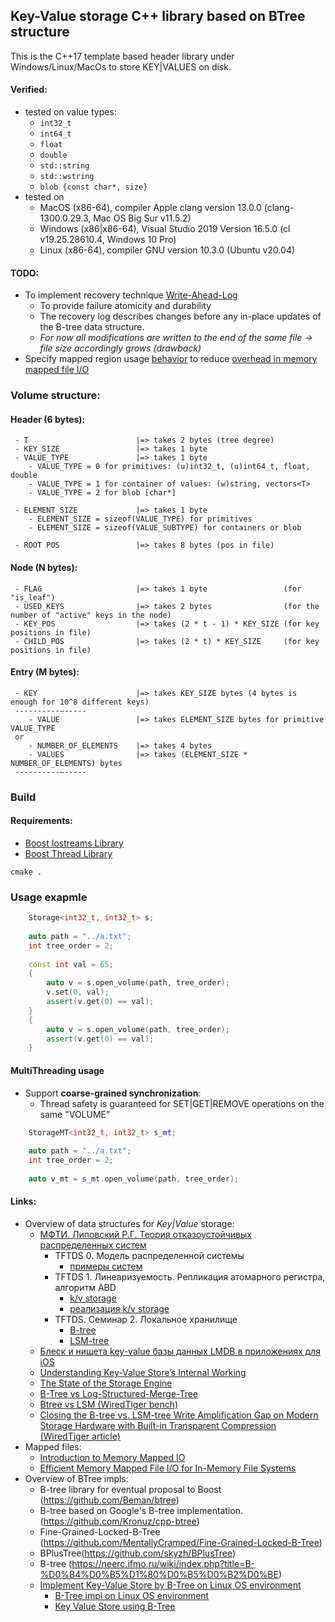 ## Key-Value storage C++ library based on BTree structure

This is the C++17 template based header library under Windows/Linux/MacOs to store KEY|VALUES on disk.


#### Verified:
* tested on value types:
    *  `int32_t`
    *  `int64_t`
    *  `float`
    *  `double`
    *  `std::string`
    *  `std::wstring`
    *  `blob {const char*, size}`
* tested on 
    * MacOS (x86-64), compiler Apple clang version 13.0.0 (clang-1300.0.29.3, Mac OS Big Sur v11.5.2)
    * Windows (x86|x86-64), Visual Studio 2019 Version 16.5.0 (cl v19.25.28610.4, Windows 10 Pro)
    * Linux (x86-64), compiler GNU version 10.3.0 (Ubuntu v20.04)

#### TODO:
   * To implement recovery technique [Write-Ahead-Log](https://people.eecs.berkeley.edu/~kubitron/cs262/handouts/papers/a1-graefe.pdf) 
      * To provide failure atomicity and durability
      * The recovery log describes changes before any in-place updates of the B-tree data structure.
      * *For now all modifications are written to the end of the same file -> file size accordingly grows (drawback)*
   * Specify mapped region usage [behavior](https://github.com/steinwurf/boost/blob/master/boost/interprocess/mapped_region.hpp#L199) to reduce [overhead in memory mapped file I/O](https://www.usenix.org/sites/default/files/conference/protected-files/hotstorage17_slides_choi.pdf)

### Volume structure:

 #### Header (6 bytes):
     - T                        |=> takes 2 bytes (tree degree)
     - KEY_SIZE                 |=> takes 1 byte
     - VALUE_TYPE               |=> takes 1 byte 
        - VALUE_TYPE = 0 for primitives: (u)int32_t, (u)int64_t, float, double
        - VALUE_TYPE = 1 for container of values: (w)string, vectors<T>
        - VALUE_TYPE = 2 for blob [char*]

     - ELEMENT_SIZE             |=> takes 1 byte 
        - ELEMENT_SIZE = sizeof(VALUE_TYPE) for primitives
        - ELEMENT_SIZE = sizeof(VALUE_SUBTYPE) for containers or blob
  
     - ROOT POS                 |=> takes 8 bytes (pos in file)

 #### Node (N bytes):
     - FLAG                     |=> takes 1 byte                 (for "is_leaf")
     - USED_KEYS                |=> takes 2 bytes                (for the number of "active" keys in the node)
     - KEY_POS                  |=> takes (2 * t - 1) * KEY_SIZE (for key positions in file)
     - CHILD_POS                |=> takes (2 * t) * KEY_SIZE     (for key positions in file)

 #### Entry (M bytes):
     - KEY                      |=> takes KEY_SIZE bytes (4 bytes is enough for 10^8 different keys)
     ----------–-----
        - VALUE                 |=> takes ELEMENT_SIZE bytes for primitive VALUE_TYPE
     or
        - NUMBER_OF_ELEMENTS    |=> takes 4 bytes
        - VALUES                |=> takes (ELEMENT_SIZE * NUMBER_OF_ELEMENTS) bytes
     ----------–-----

### Build

#### Requirements:
   - [Boost Iostreams Library](https://www.boost.org/doc/libs/1_76_0/libs/iostreams/doc/index.html)
   - [Boost Thread Library](https://www.boost.org/doc/libs/1_78_0/doc/html/thread.html)
```
cmake . 
```

### Usage exapmle 

```cpp
    Storage<int32_t, int32_t> s;
    
    auto path = "../a.txt";
    int tree_order = 2;
    
    const int val = 65;
    {
        auto v = s.open_volume(path, tree_order);
        v.set(0, val);
        assert(v.get(0) == val);
    }
    {
        auto v = s.open_volume(path, tree_order);
        assert(v.get(0) == val);
    }
```

#### MultiThreading usage
* Support **coarse-grained synchronization**:
   * Thread safety is guaranteed for SET|GET|REMOVE operations on the same "VOLUME"
```cpp
    StorageMT<int32_t, int32_t> s_mt;
    
    auto path = "../a.txt";
    int tree_order = 2;
    
    auto v_mt = s_mt.open_volume(path, tree_order);

```

#### Links:
   * Overview of data structures for *Key|Value* storage:
      * [МФТИ. Липовский Р.Г. Теория отказоустойчивых распределенных систем](https://mipt.ru/online/algoritmov-i-tekhnologiy/teoriya-ORS.php)
         * TFTDS 0. Модель распределенной системы
            * [примеры систем](https://youtu.be/HJaI4lCgPCs?t=1106)
         * TFTDS 1. Линеаризуемость. Репликация атомарного регистра, алгоритм ABD
            *  [k/v storage](https://youtu.be/FWQ37wvq1OI?t=619)
            *  [реализация k/v storage](https://youtu.be/FWQ37wvq1OI?t=2441)
         * TFTDS. Семинар 2. Локальное хранилище
            *  [B-tree](https://youtu.be/wXoQIh6mvwE?t=2806)
            *  [LSM-tree](https://youtu.be/wXoQIh6mvwE?t=3447)
      *  [Блеск и нищета key-value базы данных LMDB в приложениях для iOS](https://habr.com/ru/company/vk/blog/480850/)
      *  [Understanding Key-Value Store’s Internal Working](https://medium.com/swlh/key-value-pair-database-internals-18f52c36bb70)
      *  [The State of the Storage Engine](https://dzone.com/articles/state-storage-engine)
      *  [B-Tree vs Log-Structured-Merge-Tree](https://tikv.github.io/deep-dive-tikv/key-value-engine/B-Tree-vs-Log-Structured-Merge-Tree.html)
      *  [Btree vs LSM (WiredTiger bench)](https://github.com/wiredtiger/wiredtiger/wiki/Btree-vs-LSM)
      *  [Closing the B-tree vs. LSM-tree Write Amplification Gap on Modern Storage Hardware with Built-in Transparent Compression (WiredTiger article)](https://arxiv.org/pdf/2107.13987.pdf)
   * Mapped files:
      * [Introduction to Memory Mapped IO]( https://towardsdatascience.com/introduction-to-memory-mapped-io-3540454770f7)
      * [Efficient Memory Mapped File I/O for In-Memory File Systems](https://www.usenix.org/sites/default/files/conference/protected-files/hotstorage17_slides_choi.pdf)
   * Overview of BTree impls:
      *  B-tree library for eventual proposal to Boost (https://github.com/Beman/btree)
      *  B-tree based on Google's B-tree implementation. (https://github.com/Kronuz/cpp-btree)
      *  Fine-Grained-Locked-B-Tree (https://github.com/MentallyCramped/Fine-Grained-Locked-B-Tree)
      *  BPlusTree(https://github.com/skyzh/BPlusTree)
      *  B-tree (https://neerc.ifmo.ru/wiki/index.php?title=B-%D0%B4%D0%B5%D1%80%D0%B5%D0%B2%D0%BE)
      *  [Implement Key-Value Store by B-Tree on Linux OS environment](https://medium.com/@pthtantai97/implement-key-value-store-by-btree-5a100a03da3a)
         * [B-Tree impl on Linux OS environment](https://github.com/phamtai97/key-value-store)
         * [Key Value Store using B-Tree](https://github.com/billhcmus/key-value-store)
